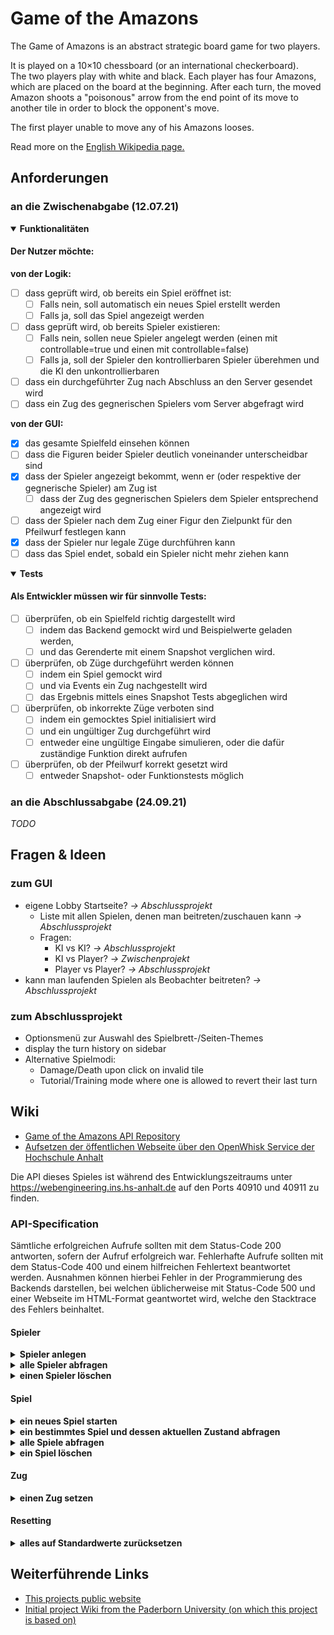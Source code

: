# Game of the Amazons

The Game of Amazons is an abstract strategic board game for two players.

It is played on a 10×10 chessboard (or an international checkerboard).<br>
The two players play with white and black. Each player has four Amazons, which are placed on the board at the beginning.
After each turn, the moved Amazon shoots a "poisonous" arrow from the end point of its move to another tile in order to
block the opponent's move.

The first player unable to move any of his Amazons looses.

Read more on the [English Wikipedia page.](https://en.wikipedia.org/wiki/Game_of_the_Amazons)

## Anforderungen

### an die Zwischenabgabe (12.07.21)

<details open>
<summary><b>Funktionalitäten</b></summary>

#### Der Nutzer möchte:

<b>von der Logik:</b>

- [ ] dass geprüft wird, ob bereits ein Spiel eröffnet ist:
    - [ ] Falls nein, soll automatisch ein neues Spiel erstellt werden
    - [ ] Falls ja, soll das Spiel angezeigt werden
- [ ] dass geprüft wird, ob bereits Spieler existieren:
    - [ ] Falls nein, sollen neue Spieler angelegt werden (einen mit controllable=true und einen mit controllable=false)
    - [ ] Falls ja, soll der Spieler den kontrollierbaren Spieler überehmen und die KI den unkontrollierbaren
- [ ] dass ein durchgeführter Zug nach Abschluss an den Server gesendet wird
- [ ] dass ein Zug des gegnerischen Spielers vom Server abgefragt wird

<b>von der GUI:</b>

- [x] das gesamte Spielfeld einsehen können
- [ ] dass die Figuren beider Spieler deutlich voneinander unterscheidbar sind
- [x] dass der Spieler angezeigt bekommt, wenn er (oder respektive der gegnerische Spieler) am Zug ist
    - [ ] dass der Zug des gegnerischen Spielers dem Spieler entsprechend angezeigt wird
- [ ] dass der Spieler nach dem Zug einer Figur den Zielpunkt für den Pfeilwurf festlegen kann
- [x] dass der Spieler nur legale Züge durchführen kann
- [ ] dass das Spiel endet, sobald ein Spieler nicht mehr ziehen kann

</details>

<details open>
<summary><b>Tests</b></summary>

#### Als Entwickler müssen wir für sinnvolle Tests:

- [ ] überprüfen, ob ein Spielfeld richtig dargestellt wird
    - [ ] indem das Backend gemockt wird und Beispielwerte geladen werden,
    - [ ] und das Gerenderte mit einem Snapshot verglichen wird.<br>
- [ ] überprüfen, ob Züge durchgeführt werden können
    - [ ] indem ein Spiel gemockt wird
    - [ ] und via Events ein Zug nachgestellt wird
    - [ ] das Ergebnis mittels eines Snapshot Tests abgeglichen wird
- [ ] überprüfen, ob inkorrekte Züge verboten sind
    - [ ] indem ein gemocktes Spiel initialisiert wird
    - [ ] und ein ungültiger Zug durchgeführt wird
    - [ ] entweder eine ungültige Eingabe simulieren, oder die dafür zuständige Funktion direkt aufrufen
- [ ] überprüfen, ob der Pfeilwurf korrekt gesetzt wird
    - [ ] entweder Snapshot- oder Funktionstests möglich

</details>

### an die Abschlussabgabe (24.09.21)

_TODO_

## Fragen & Ideen

### zum GUI

- eigene Lobby Startseite? _-> Abschlussprojekt_
    - Liste mit allen Spielen, denen man beitreten/zuschauen kann _-> Abschlussprojekt_
    - Fragen:
        - KI vs KI? _-> Abschlussprojekt_
        - KI vs Player? _-> Zwischenprojekt_
        - Player vs Player? _-> Abschlussprojekt_
- kann man laufenden Spielen als Beobachter beitreten? _-> Abschlussprojekt_

### zum Abschlussprojekt

- Optionsmenü zur Auswahl des Spielbrett-/Seiten-Themes
- display the turn history on sidebar
- Alternative Spielmodi:
    - Damage/Death upon click on invalid tile
    - Tutorial/Training mode where one is allowed to revert their last turn

## Wiki

- [Game of the Amazons API Repository](https://gitlab.hs-anhalt.de/zwischenprojekte/game-of-the-amazons-service)
- [Aufsetzen der öffentlichen Webseite über den OpenWhisk Service der Hochschule Anhalt](https://gitlab.hs-anhalt.de/gitlab-integration/userdocumentation/-/blob/master/web-action/Node-Web-Programm.md)

Die API dieses Spieles ist während des Entwicklungszeitraums unter https://webengineering.ins.hs-anhalt.de auf den Ports
40910 und 40911 zu finden.

### API-Specification

Sämtliche erfolgreichen Aufrufe sollten mit dem Status-Code 200 antworten, sofern der Aufruf erfolgreich war.
Fehlerhafte Aufrufe sollten mit dem Status-Code 400 und einem hilfreichen Fehlertext beantwortet werden. Ausnahmen
können hierbei Fehler in der Programmierung des Backends darstellen, bei welchen üblicherweise mit Status-Code 500 und
einer Webseite im HTML-Format geantwortet wird, welche den Stacktrace des Fehlers beinhaltet.

#### Spieler

<details>
<summary><b>Spieler anlegen</b></summary><br>

`POST: /players/`

Response: 200 OK

Parameter:

- `name` (string): Spielername
- `controllable` (boolean): ist der Spieler spielbar oder nicht (computergesteuert)?

```json5
{
    "name":"Spieler1",
    "controllable":true
}

```

```json5
{
    "name":"Spieler1",
    "controllable":true,
    "playerId":0
}
```

</details>

<details>
<summary><b>alle Spieler abfragen</b></summary><br>

`GET: /players/`

Response: 200 OK

```json5
{
    "players": [
        {
            "playerId":0,
            "name":"Spieler 1",
            "controllable":true
        },
        {
            "playerId":1,
            "name":"Spieler 2",
            "controllable":false
        }
        // ...
    ]
}
```

</details>

<details>
<summary><b>einen Spieler löschen</b></summary><br>

`DELETE: /players/:id`

Response: 200 OK

Parameter:

- `id` (int): Spieler ID

</details>

#### Spiel

<details>
<summary><b>ein neues Spiel starten</b></summary><br>

`POST: /games/`

Response: 200 OK

Parameter:

- `maxTurnTime` (int): Millisekunden, welche jeder Spieler Zeit hat, um seinen Zug auszuführen
- `initialBoard` (Board): Das Spielbrett, auf welchem das Spiel stattfindet (siehe Body)
- `players` (Array): Liste der Spieler-IDs, welche an diesem Spiel teilnehmen sollen (2 IDs notwendig)

```json5
{
    "maxTurnTime": 60000, // eine Minute
    "players": [
        0,
        1
    ],
    "initialBoard": {
        "gameSizeRows": 10, // Zeilen des Spielbrettes
        "gameSizeColumns": 10, // Spalten des Spielbrettes
        "squares": [ // Liste von Zeilen des Spielbrettes (von 0 bis gameSizeRows - 1)
            // folgende Integer-Werte sind in diesen Arrays erlaubt:
            // 0: Amazone des Spielers mit Index 0 in players
            // 1: Amazone des Spielers mit Index 1 in players
            // -1: leeres Feld
            // -2: Giftpfeil
            [0, -1, 0, -1, 0, -1, 0, -1, 0, -1],
            [0, -1, -1, -1, -1, -1, -1, -1, -1, 0],
            [-1, -1, -1, -1, -1, -1, -1, -1, -1, -1],
            [-1, -1, -1, -1, -1, -1, -1, -1, -1, -1],
            [-1, -1, -1, -1, -1, -1, -1, -1, -1, -1],
            [-1, -1, -1, -1, -1, -1, -1, -1, -1, -1],
            [-1, -1, -1, -1, -1, -1, -1, -1, -1, -1],
            [-1, -1, -1, -1, -1, -1, -1, -1, -1, -1],
            [1, -1, -1, -1, -1, -1, -1, -1, -1, 1],
            [1, -1, 1, -1, 1, -1, 1, -1, 1, -1]
        ]
    }
}
```

```json5
{
    "gameId": 0,
    "maxTurnTime": 60000,
    "players": [
        {
            "name": "Spieler1",
            "controllable": true
        },
        {
            "name": "Spieler2",
            "controllable": false
        }
    ],
    "initialBoard": {
        "gameSizeRows": 10, // Zeilen des Spielbrettes
        "gameSizeColumns": 10, // Spalten des Spielbrettes
        "squares": [
            [0, -1, 0, -1, 0, -1, 0, -1, 0, -1],
            [0, -1, -1, -1, -1, -1, -1, -1, -1, 0],
            [-1, -1, -1, -1, -1, -1, -1, -1, -1, -1],
            [-1, -1, -1, -1, -1, -1, -1, -1, -1, -1],
            [-1, -1, -1, -1, -1, -1, -1, -1, -1, -1],
            [-1, -1, -1, -1, -1, -1, -1, -1, -1, -1],
            [-1, -1, -1, -1, -1, -1, -1, -1, -1, -1],
            [-1, -1, -1, -1, -1, -1, -1, -1, -1, -1],
            [1, -1, -1, -1, -1, -1, -1, -1, -1, 1],
            [1, -1, 1, -1, 1, -1, 1, -1, 1, -1]
        ]
    }
}
```

</details>

<details>
<summary><b>ein bestimmtes Spiel und dessen aktuellen Zustand abfragen</b></summary><br>

`GET: /games/:id`

Response: 200 OK

Parameter:

- `id` (int): ID des Spiels

```json5
{
    "gameId": 0,
    "playerId": 0, // Spieler, der gerade am Zug ist
    "turnId": 0, // Index des aktuellen Zuges (zählt von 0)
    "winningPlayer": 0, // optional: gibt an, welcher Spieler gewonnen hat
    "board": { // siehe oben
        // ...
    },
    "maxTurnTime": 60000, // verbleibende Zugzeit
    "enemyTurn": { // der letzte Zug des Gegners
        "move": {
            "start": {
                "row": 3, // Startzeile
                "column": 2, // Startspalte
            },
            "end": {
                "row": 5, // Zielzeile
                "column": 2, // Zielspalte
            }
        },
        "shot": { // Pfeilschuss
            "row": 5, // Zeile des Pfeiles
            "column": 2, // Spalte des Pfeiles
        }
    }
}
```

</details>

<details>
<summary><b>alle Spiele abfragen</b></summary><br>

`GET: /games/`

Response: 200 OK

```json5
{
    "games": [
        {
            "gameId": 0,
            "initialBoard": { // siehe oben, das initiale Board (nicht der aktuelle Zustand)
                // ...
            },
            "maxTurnTime": 60000, // Zugzeit, welche jeder Spieler zur Verfügung hat
            "winningPlayer": 0, // optional: gibt den Siegspieler an
            "turns": [ // Optional: Liste aller Züge
                {
                    "move": {
                        "start": {
                            "row": 3, // Startzeile der Bewegung
                            "column": 2, // Startspalte der Bewegung
                        },
                        "end": {
                            "row": 5, // Zielzeile der Bewegung
                            "column": 2, // Zielspalte der Bewegung
                        }
                    },
                    "shot": {
                        "row": 3, // Zeile des Pfeilschusses
                        "column": 2, // Spalte des Pfeilschusses
                    }
                },
            ]
        },
        {
            // ...
        }
        // ...
    ]
}
```

</details>

<details>
<summary><b>ein Spiel löschen</b></summary><br>

`DELETE: /games/:id`

Response: 200 OK

Parameter:

- `id` (int): ID des Spiels

</details>

#### Zug

<details>
<summary><b>einen Zug setzen</b></summary><br>

`POST: /move/:id`

Response: 200 OK

Parameter:

- `id` (int): ID des Spiels

```json5
{
    "move": {
        "start": {
            "row": 3, // Startzeile der Bewegung
            "column": 2, // Startspalte der Bewegung
        },
        "end": {
            "row": 6, // Zielzeile der Bewegung
            "column": 2, // Zielspalte der Bewegung
        }
    },
    "shot": {
        "row": 5, // Zeile des Pfeilschusses
        "column": 2, // Spalte des Pfeilschusses
    }
}
```

</details>

#### Resetting

<details>
<summary><b>alles auf Standardwerte zurücksetzen</b></summary><br>

`DELETE: /reset/`

Response: 200 OK

</details>

## Weiterführende Links

- [This projects public website](https://webengineering.ins.hs-anhalt.de:40443/api/v1/web/whisk.system/911_master/website/)
- [Initial project Wiki from the Paderborn University (on which this project is based on)](https://github.com/dice-group/Amazons/wiki)

